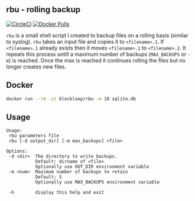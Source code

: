 rbu - **r**olling **b**ack**u**p
----

[![CircleCI](https://img.shields.io/circleci/project/github/blockloop/rbu.svg)]()
[![Docker Pulls](https://img.shields.io/docker/pulls/blockloop/rbu.svg)]()

`rbu` is a small shell script I created to backup files on a rolling basis (similar to syslog). `rbu` takes an input file and copies it to `<filename>.1`. If `<filename>.1` already exists then it moves `<filename>.1` to `<filename>.2`.  It repeats this process untill a maximum number of backups (`MAX_BACKUPS` or `-m`) is reached. Once the max is reached it continues rolling the files but no longer creates new files.

## Docker

```bash
docker run --rm -it blockloop/rbu -m 10 sqlite.db
```

## Usage

```
Usage:
 rbu parameters file
 rbu [-d output_dir] [-m max_backups] <file>

Options:
 -d <dir>  The directory to write backups.
           Default: dirname of <file>
           Optionally use OUT_DIR environment variable
 -m <num>  Maximum number of backups to retain
           Default: 5
           Optionally use MAX_BACKUPS environment variable

 -h        display this help and exit

```

